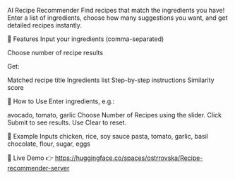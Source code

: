 AI Recipe Recommender
Find recipes that match the ingredients you have! Enter a list of ingredients, 
choose how many suggestions you want, and get detailed recipes instantly.

🌟 Features
Input your ingredients (comma-separated)

Choose number of recipe results

Get:

Matched recipe title
Ingredients list
Step-by-step instructions
Similarity score 

🚀 How to Use
Enter ingredients, e.g.:

avocado, tomato, garlic
Choose Number of Recipes using the slider.
Click Submit to see results.
Use Clear to reset.

🧪 Example Inputs
chicken, rice, soy sauce
pasta, tomato, garlic, basil
chocolate, flour, sugar, eggs

📌 Live Demo
👉 https://huggingface.co/spaces/ostrrovska/Recipe-recommender-server